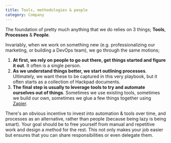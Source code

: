 ```yaml
---
title: Tools, methodologies & people
category: Company
---
```


The foundation of pretty much anything that we do relies on 3 things; **Tools**, **Processes** & **People**.

Invariably, when we work on something new (e.g. professionalizing our marketing, or building a DevOps team), we go through the same motions;

1. **At first, we rely on people to go out there, get things started and figure it out**. It often is a single person.
1. **As we understand things better, we start outlining processes**. Ultimately, we want these to be captured in this very playbook, but it often starts as a collection of Hackpad documents.
1. **The final step is usually to leverage tools to try and automate ourselves out of things**. Sometimes we use existing tools, sometimes we build our own, sometimes we glue a few things together using [Zapier](http://zapier.com).

There's an obvious incentive to invest into automation & tools over time, and processes as an alternative, rather than people (because being lazy is being smart). Your goal should be to free yourself from manual and repetitive work and design a method for the rest. This not only makes your job easier but ensures that you can share responsibilities or even delegate them.

